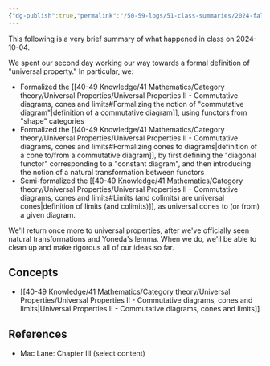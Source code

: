 ```yaml
---
{"dg-publish":true,"permalink":"/50-59-logs/51-class-summaries/2024-fall/math-561/2024-10/2024-10-04/","updated":"2024-10-04T09:54:25-07:00"}
---
```


This following is a very brief summary of what happened in class on 2024-10-04.

We spent our second day working our way towards a formal definition of "universal property." In particular, we:
- Formalized the [[40-49 Knowledge/41 Mathematics/Category theory/Universal Properties/Universal Properties II - Commutative diagrams, cones and limits#Formalizing the notion of "commutative diagram"\|definition of a commutative diagram]], using functors from "shape" categories
- Formalized the [[40-49 Knowledge/41 Mathematics/Category theory/Universal Properties/Universal Properties II - Commutative diagrams, cones and limits#Formalizing cones to diagrams\|definition of a cone to/from a commutative diagram]], by first defining the "diagonal functor" corresponding to a "constant diagram", and then introducing the notion of a natural transformation between functors
- Semi-formalized the [[40-49 Knowledge/41 Mathematics/Category theory/Universal Properties/Universal Properties II - Commutative diagrams, cones and limits#Limits (and colimits) are universal cones\|definition of limits (and colimits)]], as universal cones to (or from) a given diagram.

We'll return once more to universal properties, after we've officially seen natural transformations and Yoneda's lemma. When we do, we'll be able to clean up and make rigorous all of our ideas so far.
## Concepts

- [[40-49 Knowledge/41 Mathematics/Category theory/Universal Properties/Universal Properties II - Commutative diagrams, cones and limits\|Universal Properties II - Commutative diagrams, cones and limits]]

## References

- Mac Lane: Chapter III (select content)